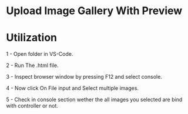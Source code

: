 #  Upload Image Gallery With Preview
# Utilization
1 - Open folder in VS-Code.

2 -  Run The .html file.

3 - Inspect browser window by pressing F12 and select console.

4 - Now click On File input and Select multiple images.

5 - Check in console section wether the all images you selected are bind with         controller or not.
